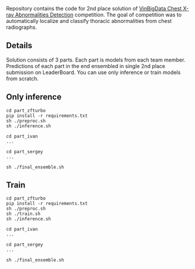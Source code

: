 Repository contains the code for 2nd place solution of [VinBigData Chest X-ray Abnormalities Detection](https://www.kaggle.com/c/vinbigdata-chest-xray-abnormalities-detection/leaderboard) 
competition. The goal of competition was to automatically localize and classify 
thoracic abnormalities from chest radiographs.

## Details

Solution consists of 3 parts. Each part is models from each team member. Predictions of each part in the end ensembled in single 2nd place submission on LeaderBoard. 
You can use only inference or train models from scratch.   

## Only inference 

```
cd part_zfturbo
pip install -r requirements.txt
sh ./preproc.sh
sh ./inference.sh

cd part_ivan
...

cd part_sergey
...

sh ./final_ensemble.sh
```

## Train

```
cd part_zfturbo
pip install -r requirements.txt
sh ./preproc.sh
sh ./train.sh
sh ./inference.sh

cd part_ivan
...

cd part_sergey
...

sh ./final_ensemble.sh
```
